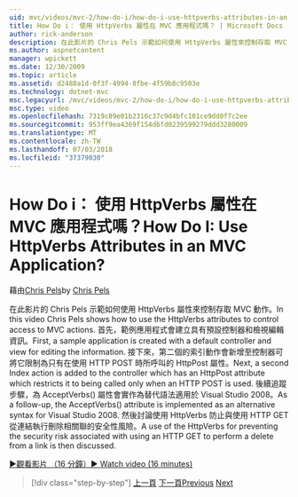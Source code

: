 ```yaml
---
uid: mvc/videos/mvc-2/how-do-i/how-do-i-use-httpverbs-attributes-in-an-mvc-application
title: How Do i： 使用 HttpVerbs 屬性在 MVC 應用程式嗎？ | Microsoft Docs
author: rick-anderson
description: 在此影片的 Chris Pels 示範如何使用 HttpVerbs 屬性來控制存取 MVC 動作。 首先，範例應用程式會透過預設共同...
ms.author: aspnetcontent
manager: wpickett
ms.date: 12/30/2009
ms.topic: article
ms.assetid: d2488a1d-0f3f-4994-8fbe-4f59b8c9503e
ms.technology: dotnet-mvc
msc.legacyurl: /mvc/videos/mvc-2/how-do-i/how-do-i-use-httpverbs-attributes-in-an-mvc-application
msc.type: video
ms.openlocfilehash: 7319c89e01b2316c37c9d4bfc101ce9dd0f7c2ee
ms.sourcegitcommit: 953ff9ea4369f154d6fd0239599279ddd3280009
ms.translationtype: MT
ms.contentlocale: zh-TW
ms.lasthandoff: 07/03/2018
ms.locfileid: "37379030"
---
```

<a name="how-do-i-use-httpverbs-attributes-in-an-mvc-application"></a><span data-ttu-id="1df36-105">How Do i： 使用 HttpVerbs 屬性在 MVC 應用程式嗎？</span><span class="sxs-lookup"><span data-stu-id="1df36-105">How Do I: Use HttpVerbs Attributes in an MVC Application?</span></span>
====================
<span data-ttu-id="1df36-106">藉由[Chris Pels](https://twitter.com/chrispels)</span><span class="sxs-lookup"><span data-stu-id="1df36-106">by [Chris Pels](https://twitter.com/chrispels)</span></span>

<span data-ttu-id="1df36-107">在此影片的 Chris Pels 示範如何使用 HttpVerbs 屬性來控制存取 MVC 動作。</span><span class="sxs-lookup"><span data-stu-id="1df36-107">In this video Chris Pels shows how to use the HttpVerbs attributes to control access to MVC actions.</span></span> <span data-ttu-id="1df36-108">首先，範例應用程式會建立具有預設控制器和檢視編輯資訊。</span><span class="sxs-lookup"><span data-stu-id="1df36-108">First, a sample application is created with a default controller and view for editing the information.</span></span> <span data-ttu-id="1df36-109">接下來，第二個的索引動作會新增至控制器可將它限制為只有在使用 HTTP POST 時所呼叫的 HttpPost 屬性。</span><span class="sxs-lookup"><span data-stu-id="1df36-109">Next, a second Index action is added to the controller which has an HttpPost attribute which restricts it to being called only when an HTTP POST is used.</span></span> <span data-ttu-id="1df36-110">後續追蹤步驟，為 AcceptVerbs() 屬性會實作為替代語法適用於 Visual Studio 2008。</span><span class="sxs-lookup"><span data-stu-id="1df36-110">As a follow-up, the AcceptVerbs() attribute is implemented as an alternative syntax for Visual Studio 2008.</span></span> <span data-ttu-id="1df36-111">然後討論使用 HttpVerbs 防止與使用 HTTP GET 從連結執行刪除相關聯的安全性風險。</span><span class="sxs-lookup"><span data-stu-id="1df36-111">A use of the HttpVerbs for preventing the security risk associated with using an HTTP GET to perform a delete from a link is then discussed.</span></span>

[<span data-ttu-id="1df36-112">&#9654;觀看影片 （16 分鐘）</span><span class="sxs-lookup"><span data-stu-id="1df36-112">&#9654; Watch video (16 minutes)</span></span>](https://channel9.msdn.com/Blogs/ASP-NET-Site-Videos/how-do-i-use-httpverbs-attributes-in-an-mvc-application)

> [!div class="step-by-step"]
> <span data-ttu-id="1df36-113">[上一頁](how-do-i-work-with-model-binders-in-an-mvc-application.md)
> [下一頁](mvc2-html-encoding.md)</span><span class="sxs-lookup"><span data-stu-id="1df36-113">[Previous](how-do-i-work-with-model-binders-in-an-mvc-application.md)
[Next](mvc2-html-encoding.md)</span></span>
